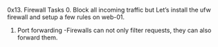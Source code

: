0x13. Firewall
Tasks
0. Block all incoming traffic but
Let’s install the ufw firewall and setup a few rules on web-01.
1. Port forwarding
-Firewalls can not only filter requests, they can also forward them.
